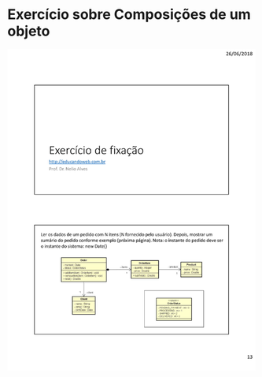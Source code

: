 # Exercício sobre Composições de um objeto

![UML]( https://github.com/HenriqueLimaAlves/EstudoEmJava/blob/master/Composi%C3%A7%C3%A3oEX01/UML-1.jpg)
